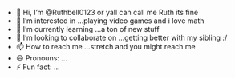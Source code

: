 - 👋 Hi, I’m @Ruthbell0123 or yall can call me Ruth its fine
- 👀 I’m interested in ...playing video games and i love math
- 🌱 I’m currently learning ...a ton of new stuff
- 💞️ I’m looking to collaborate on ...getting better with my sibling :/
- 📫 How to reach me ...stretch and you might reach me
- 😄 Pronouns: ...
- ⚡ Fun fact: ...

<!---
Ruthbell0123/Ruthbell0123 is a ✨ special ✨ repository because its `README.md` (this file) appears on your GitHub profile.
You can click the Preview link to take a look at your changes.
--->
